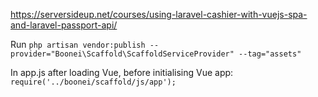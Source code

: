 https://serversideup.net/courses/using-laravel-cashier-with-vuejs-spa-and-laravel-passport-api/


Run
`php artisan vendor:publish --provider="Boonei\Scaffold\ScaffoldServiceProvider" --tag="assets"`

In app.js after loading Vue, before initialising Vue app:
`require('../boonei/scaffold/js/app');`
